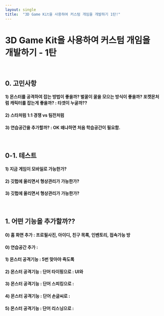 ```yaml
---
layout: single
title:  "3D Game Kit을 사용하여 커스텀 개임을 개발하기 1탄!"
---
```


# 3D Game Kit을 사용하여 커스텀 개임을 개발하기 - 1탄
<br>

## 0. 고민사항
#### 1) 몬스터를 공격하여 잡는 방법이 좋을까? 벌꿀이 꿀을 모으는 방식이 좋을까? 포켓몬처럼 캐릭터를 잡는게 좋을까? : 타겟이 누굴까??
#### 2) 스타처럼 1:1 경쟁 vs 팀전처럼 
#### 3) 연습공간을 추가할까? : OK 왜냐하면 처음 학습공간이 필요함.
<br>

## 0-1. 테스트
#### 1) 지금 게임이 모바일로 가능한가? 
#### 2) 깃헙에 올리면서 형상관리가 가능한가?
#### 3) 깃헙에 올리면서 형상관리가 가능한가?
<br>

## 1. 어떤 기능을 추가할까??
#### 0) 홈 화면 추가 : 프로필사진, 아이디, 친구 목록, 인벤토리, 접속가능 방
#### 0) 연습공간 추가 : 
#### 1) 몬스터 공격기능 : 5번 맞아야 죽도록
#### 2) 몬스터 공격기능 : 단어 타이핑으로 : UI와 
#### 3) 몬스터 공격기능 : 단어 스피킹으로 : 
#### 4) 몬스터 공격기능 : 단어 손글씨로 : 
#### 5) 몬스터 공격기능 : 단어 리스닝으로 : 
